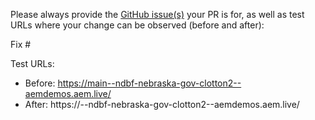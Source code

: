 Please always provide the [GitHub issue(s)](../issues) your PR is for, as well as test URLs where your change can be observed (before and after):

Fix #<gh-issue-id>

Test URLs:
- Before: https://main--ndbf-nebraska-gov-clotton2--aemdemos.aem.live/
- After: https://<branch>--ndbf-nebraska-gov-clotton2--aemdemos.aem.live/

